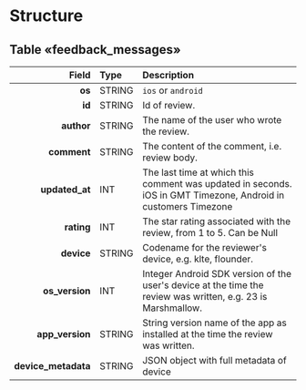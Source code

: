 # Structure

## Table «feedback_messages»

   Field            |  Type  | Description
------------------: | :----- | :--------------------------------------------------------------------------------------------------------
**os**              | STRING | `ios` or `android`
**id**              | STRING | Id of review.
**author**          | STRING | The name of the user who wrote the review.
**comment**         | STRING | The content of the comment, i.e. review body.
**updated_at**      | INT    | The last time at which this comment was updated in seconds. iOS in GMT Timezone, Android in customers Timezone 
**rating**          | INT    | The star rating associated with the review, from 1 to 5. Can be Null
**device**          | STRING | Codename for the reviewer's device, e.g. klte, flounder.
**os_version**      | INT    | Integer Android SDK version of the user's device at the time the review was written, e.g. 23 is Marshmallow.
**app_version**     | STRING | String version name of the app as installed at the time the review was written.
**device_metadata** | STRING | JSON object with full metadata of device
